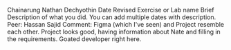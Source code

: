Chainarung Nathan Dechyothin
Date Revised
Exercise or Lab name
Brief Description of what you did.
You can add multiple dates with description.
Peer: Hassan Sajid
Comment: Figma (which I've seen) and Project resemble each other. Project looks good, having information about Nate and filling in the requirements. Goated developer right here.
